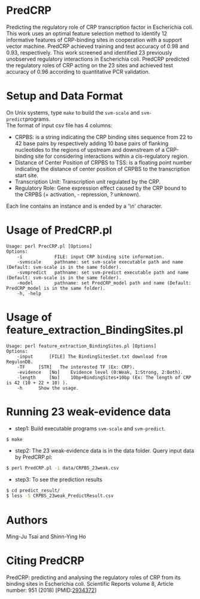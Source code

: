 # PredCRP

Predicting the regulatory role of CRP transcription factor in Escherichia coli.
This work uses an optimal feature selection method to identify 12 informative features of CRP-binding sites in cooperation with a support vector machine.
PredCRP achieved training and test accuracy of 0.98 and 0.93, respectively. This work screened and identified 23 previously unobserved regulatory interactions in Escherichia coli. PredCRP predicted the regulatory roles of CRP acting on the 23 sites and achieved test accuracy of 0.96 according to quantitative PCR validation.

Setup and Data Format
============================
On Unix systems, type `make` to build the `svm-scale` and `svm-predict`programs.  
The format of input csv file has 4 columns:  
  -  CRPBS: is a string indicating the CRP binding sites sequence from 22 to 42 base pairs by respectively adding 10 base pairs of flanking nucleotides to the regions of upstream and downstream of a CRP-binding site for considering interactions within a cis-regulatory region.  
  -  Distance of Center Position of CRPBS to TSS:  is a floating point number indicating the distance of center position of CRPBS to the transcription start site.  
  -  Transcription Unit: Transcription unit regulated by the CRP.  
  -  Regulatory Role: Gene expression effect caused by the CRP bound to the CRPBS (+ activation, - repression, ? unknown). 
  
Each line contains an instance and is ended by a '\n' character. 

Usage of PredCRP.pl
==========================
```shell
Usage: perl PrecCRP.pl [Options]  
Options:  
	-i            FILE: input CRP binding site information.  
	-svmscale     pathname: set svm-scale executable path and name (Default: svm-scale is in the same folder).  
	-svmpredict   pathname: set svm-predict executable path and name (Default: svm-scale is in the same folder).  
	-model        pathname: set PredCRP_model path and name (Default: PredCRP_model is in the same folder).  
	-h, -help
```
Usage of feature_extraction_BindingSites.pl 
===========================================
```shell
Usage: perl feature_extraction_BindingSites.pl [Options]  
Options:  
	-input		[FILE] The BindingSitesSet.txt download from RegulonDB.  
	-TF		[STR]	The interested TF (Ex: CRP).  
	-evidence	[No]	Evidence level (0:Weak, 1:Strong, 2:Both).  
	-length		[No]	10bp+BindingSites+10bp (Ex: The length of CRP is 42 (10 + 22 + 10) ).  
	-h		Show the usage.  
```

Running 23 weak-evidence data
==============================
-  step1:  Build executable programs `svm-scale` and `svm-predict`.  
```shell
$ make
```
-  step2:  The 23 weak-evidence data is in the data folder. Query input data by PredCRP.pl:  
```sh
$ perl PredCRP.pl -i data/CRPBS_23weak.csv
```
- step3: To see the prediction results  
```sh
$ cd predict_result/
$ less -S CRPBS_23weak_PredictResult.csv
```
  
Authors
=======
Ming-Ju Tsai and Shinn-Ying Ho

Citing PredCRP
==============
PredCRP: predicting and analysing the regulatory roles of CRP from its binding sites in Escherichia coli. Scientific Reports volume 8, Article number: 951 (2018) [PMID:[2934372](https://www.ncbi.nlm.nih.gov/pubmed/29343727)]
